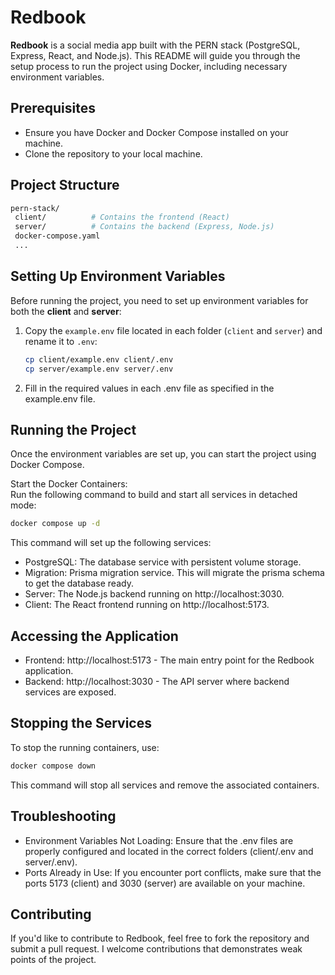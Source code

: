 # Redbook

**Redbook** is a social media app built with the PERN stack (PostgreSQL, Express, React, and Node.js). This README will guide you through the setup process to run the project using Docker, including necessary environment variables.

## Prerequisites

- Ensure you have Docker and Docker Compose installed on your machine.
- Clone the repository to your local machine.

## Project Structure

```bash
pern-stack/
 client/          # Contains the frontend (React)
 server/          # Contains the backend (Express, Node.js)
 docker-compose.yaml
 ...
```

## Setting Up Environment Variables

Before running the project, you need to set up environment variables for both the **client** and **server**:

1. Copy the `example.env` file located in each folder (`client` and `server`) and rename it to `.env`:

   ```bash
   cp client/example.env client/.env
   cp server/example.env server/.env
   ```

2. Fill in the required values in each .env file as specified in the example.env file.

## Running the Project

Once the environment variables are set up, you can start the project using Docker Compose.

Start the Docker Containers: <br>
Run the following command to build and start all services in detached mode:

```bash
docker compose up -d
```

This command will set up the following services:

- PostgreSQL: The database service with persistent volume storage.
- Migration: Prisma migration service. This will migrate the prisma schema to get the database ready.
- Server: The Node.js backend running on http://localhost:3030.
- Client: The React frontend running on http://localhost:5173.

## Accessing the Application

- Frontend: http://localhost:5173 - The main entry point for the Redbook application.
- Backend: http://localhost:3030 - The API server where backend services are exposed.

## Stopping the Services

To stop the running containers, use:

```bash
docker compose down
```

This command will stop all services and remove the associated containers.

## Troubleshooting

- Environment Variables Not Loading: Ensure that the .env files are properly configured and located in the correct folders (client/.env and server/.env).
- Ports Already in Use: If you encounter port conflicts, make sure that the ports 5173 (client) and 3030 (server) are available on your machine.

## Contributing

If you'd like to contribute to Redbook, feel free to fork the repository and submit a pull request. I welcome contributions that demonstrates weak points of the project.
